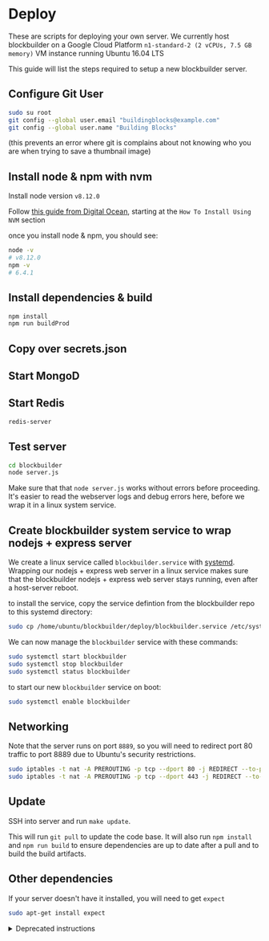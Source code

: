 # Deploy
These are scripts for deploying your own server. We currently host blockbuilder on a Google Cloud Platform `n1-standard-2 (2 vCPUs, 7.5 GB memory)` VM instance running Ubuntu 16.04 LTS

This guide will list the steps required to setup a new blockbuilder server.

## Configure Git User

```bash
sudo su root
git config --global user.email "buildingblocks@example.com"
git config --global user.name "Building Blocks"
 ```
 
(this prevents an error where git is complains about not knowing who you are when trying to save a thumbnail image)  

## Install node & npm with nvm

Install  node version `v8.12.0` 

Follow [this guide from Digital Ocean](https://www.digitalocean.com/community/tutorials/how-to-install-node-js-on-ubuntu-16-04), starting at the `How To Install Using NVM` section

once you install node & npm, you should see:

```bash
node -v
# v8.12.0
npm -v
# 6.4.1
```

## Install dependencies & build

```bash
npm install
npm run buildProd
 ```
 
 ## Copy over secrets.json
 
 ## Start MongoD
 
 ## Start Redis
 
 ```bash 
 redis-server
 ```
 
 ## Test server

```bash
cd blockbuilder
node server.js
```
 
 Make sure that that `node server.js` works without errors before proceeding.  It's easier to read the webserver logs and debug errors here, before we wrap it in a linux system service.
 
 ## Create blockbuilder system service to wrap nodejs + express server
We create a linux service called `blockbuilder.service` with [systemd](https://en.wikipedia.org/wiki/Systemd).  Wrapping our nodejs + express web server in a linux service makes sure that the blockbuilder nodejs + express web server stays running, even after a host-server reboot.

to install the service, copy the service defintion from the blockbuilder repo to this systemd directory: 

```bash
sudo cp /home/ubuntu/blockbuilder/deploy/blockbuilder.service /etc/systemd/system/blockbuilder.service
```

We can now manage the `blockbuilder` service with these commands:

```bash
sudo systemctl start blockbuilder
sudo systemctl stop blockbuilder
sudo systemctl status blockbuilder
```

to start our new `blockbuilder` service on boot:

```bash
sudo systemctl enable blockbuilder
```

## Networking
Note that the server runs on port `8889`, so you will need to redirect port 80 traffic to port 8889 due to Ubuntu's security restrictions.

```bash
sudo iptables -t nat -A PREROUTING -p tcp --dport 80 -j REDIRECT --to-port 8889
sudo iptables -t nat -A PREROUTING -p tcp --dport 443 -j REDIRECT --to-port 8443
```

## Update
SSH into server and run `make update`.

This will run `git pull` to update the code base. It will also run `npm install` and `npm run build` to ensure dependencies are up to date after a pull and to build the build artifacts. 


## Other dependencies

If your server doesn't have it installed, you will need to get `expect`
```bash
sudo apt-get install expect
````

<details>
<summary>Deprecated instructions</summary>
 
# Amazon AMI
You can install everything yourself, or use a pre-packaged AMI running Ubuntu 14.04 with everything up and running. The AMI id is `ami-d52e87be`. The user is `ubuntu` and the code is deployed in `/home/ubuntu/Code/building-blocks`. 

# Roll Your Own Server
If you wish to roll your own server, the following steps serve as a guide for getting everything up and running.

## IP Tables
Note that the server runs on port `8889`, so you will need to redirect port 80 traffic to port 8889. You can do this on ubuntu by using `iptables-persistent` and adding the following to end of `/etc/iptables/rules.v4`:
```
# Route ports to app
*nat
:PREROUTING ACCEPT [1:48]
:INPUT ACCEPT [13:816]
:OUTPUT ACCEPT [18:1447]
:POSTROUTING ACCEPT [18:1447]
-A PREROUTING -p tcp -m tcp --dport 80 -j REDIRECT --to-ports 8889
-A PREROUTING -p tcp -m tcp --dport 443 -j REDIRECT --to-ports 8443
COMMIT
#Done
```
## Upstart / Monit
The following assumes that everything is setup in `/home/ubuntu/Code/building-blocks`

### upstart
[Upstart](http://upstart.ubuntu.com/) provides a way to start / stop services.

#### building-blocks.conf
This is the upstart script which allows us to run `service building-blocks start` to startup the service. Copy to `/etc/init/building-blocks.conf`.

### monit
[Monit](https://mmonit.com/monit/) will watch processes and restart them if they stop. It is optional. 

#### monitrc
Configuration file for monit. Copy to `/etc/monit/monitrc`

### monit-building-blocks
Configuration file for watching building-blocks with monit. Copy to `/etc/monit/conf.d/building-blocks`
</details>
